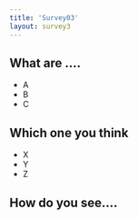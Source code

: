 ```yaml
---
title: 'Survey03'
layout: survey3
---
```


<div class="checkbox">
  <h2>What are ....</h2>
  <ul>
    <li>A</li>
    <li>B</li>
    <li>C</li>
  </ul>
</div>

<div class="choice">
  <h2>Which one you think</h2>
  <ul>
    <li>X</li>
    <li>Y</li>
    <li>Z</li>
  </ul>
</div>

<div class="text">
  <h2>How do you see....</h2>
</div>

<div class="gen_json"></div>
